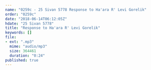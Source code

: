 ```yaml
---
name: "0259c - 25 Sivan 5778 Response to Ha'ara R' Levi Gorelik"
order: "0259c"
date: "2018-06-14T06:12:05Z"
hdate: "25 Sivan 5778"
title: "Response to Ha'ara R' Levi Gorelik"
keywords: []
file:
- ext: ".mp3"
  mime: "audio/mp3"
  size: 364461
  duration: "0:24"
published: true
---
```


